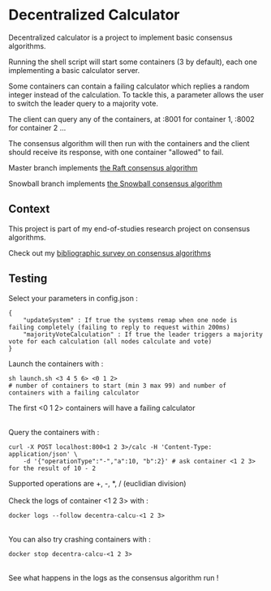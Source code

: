 # Decentralized Calculator

Decentralized calculator is a project to implement basic consensus algorithms.

Running the shell script will start some containers (3 by default), each one implementing a basic calculator server.

Some containers can contain a failing calculator which replies a random integer instead of the calculation.
To tackle this, a parameter allows the user to switch the leader query to a majority vote.

The client can query any of the containers, at :8001 for container 1, :8002 for container 2 ...

The consensus algorithm will then run with the containers and the client should receive its response, with one container "allowed" to fail.

Master branch implements [the Raft consensus algorithm](https://raft.github.io/raft.pdf)

Snowball branch implements [the Snowball consensus algorithm](https://assets.website-files.com/5d80307810123f5ffbb34d6e/6009805681b416f34dcae012_Avalanche%20Consensus%20Whitepaper.pdf)

## Context

This project is part of my end-of-studies research project on consensus algorithms.

Check out my [bibliographic survey on consensus algorithms](https://github.com/Nicolascrd/researchProjectConsensus/blob/master/biblio-rp.pdf)

## Testing

Select your parameters in config.json :

```
{
    "updateSystem" : If true the systems remap when one node is failing completely (failing to reply to request within 200ms)
    "majorityVoteCalculation" : If true the leader triggers a majority vote for each calculation (all nodes calculate and vote)
}
```


Launch the containers with :

```
sh launch.sh <3 4 5 6> <0 1 2>
# number of containers to start (min 3 max 99) and number of containers with a failing calculator
```
The first <0 1 2> containers will have a failing calculator

\
Query the containers with :

```
curl -X POST localhost:800<1 2 3>/calc -H 'Content-Type: application/json' \
    -d '{"operationType":"-","a":10, "b":2}' # ask container <1 2 3> for the result of 10 - 2
```
Supported operations are +, -, *, / (euclidian division)
\
\
Check the logs of container <1 2 3> with :

```
docker logs --follow decentra-calcu-<1 2 3>
```
\
You can also try crashing containers with :

```
docker stop decentra-calcu-<1 2 3>
```
\
See what happens in the logs as the consensus algorithm run !
